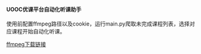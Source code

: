 #### UOOC优课平台自动化听课助手
使用前配置ffmpeg路径以及cookie，运行main.py爬取未完成课程列表，选择对应课程开始自动化听课。

[ffmpeg下载链接](https://ffmpeg.org/download.html)
